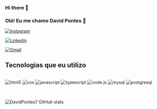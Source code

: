 ### Hi there 👋

### Olá! Eu me chamo David Pontes 👋

[![Instagram](https://img.shields.io/badge/Instagram-E4405F?style=for-the-badge&logo=instagram&logoColor=white)](https://www.instagram.com/david_pontes10/)

[![Linkedin](https://img.shields.io/badge/LinkedIn-0077B5?style=for-the-badge&logo=linkedin&logoColor=white)](https://www.linkedin.com/in/david-pontes-de-jesus-3b7430277/)

[![Gmail](https://img.shields.io/badge/Gmail-D14836?style=for-the-badge&logo=gmail&logoColor=white)]()


## Tecnologias que eu utilizo
<div style="display: inline_block"><br/>
<img align="center" alt="html5" src="https://img.shields.io/badge/HTML5-E34F26?style=for-the-badge&logo=html5&logoColor=white">
<img align="center" alt="css" src="https://img.shields.io/badge/CSS3-1572B6?style=for-the-badge&logo=css3&logoColor=white">
<img align="center" alt="javascript" src="https://img.shields.io/badge/JavaScript-323330?style=for-the-badge&logo=javascript&logoColor=F7DF1E">
<img align="center" alt="typescript" src="https://img.shields.io/badge/TypeScript-007ACC?style=for-the-badge&logo=typescript&logoColor=white">
<img align="center" alt="node.js" src="https://img.shields.io/badge/Node.js-43853D?style=for-the-badge&logo=node.js&logoColor=white">
<img align="center" alt="mysql" src="https://img.shields.io/badge/MySQL-00000F?style=for-the-badge&logo=mysql&logoColor=white">
<img align="center" alt="postgresql" src="https://img.shields.io/badge/PostgreSQL-316192?style=for-the-badge&logo=postgresql&logoColor=white">
</div><br><br>

![DavidPontes7 GitHub stats](https://github-readme-stats.vercel.app/api?username=DavidPontes7&show_icons=true&theme=dracula)
